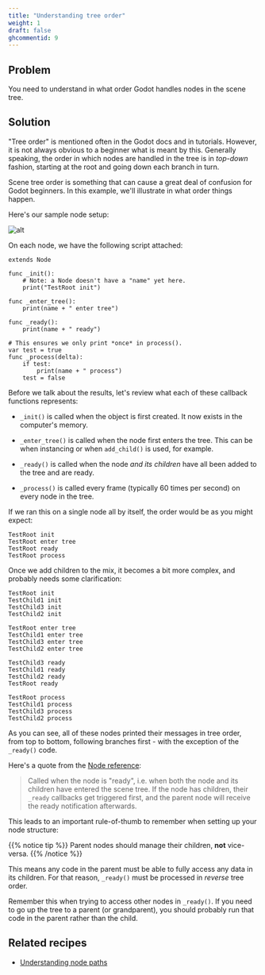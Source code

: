 ```yaml
---
title: "Understanding tree order"
weight: 1
draft: false
ghcommentid: 9
---
```


## Problem

You need to understand in what order Godot handles nodes in the scene tree.

## Solution

"Tree order" is mentioned often in the Godot docs and in tutorials. However, it is not always obvious to a beginner what is meant by this. Generally speaking, the order in which nodes are handled in the tree is in *top-down* fashion, starting at the root and going down each branch in turn.

Scene tree order is something that can cause a great deal of confusion for Godot beginners. In this example, we'll illustrate in what order things happen.

Here's our sample node setup:

![alt](/godot_recipes/3.x/img/tree_order_01.png)

On each node, we have the following script attached:

```gdscript
extends Node

func _init():
    # Note: a Node doesn't have a "name" yet here.
    print("TestRoot init")

func _enter_tree():
    print(name + " enter tree")

func _ready():
    print(name + " ready")

# This ensures we only print *once* in process().
var test = true
func _process(delta):
    if test:
        print(name + " process")
    test = false
```

Before we talk about the results, let's review what each of these callback functions represents:

* `_init()` is called when the object is first created. It now exists in the computer's memory.

* `_enter_tree()` is called when the node first enters the tree. This can be when instancing or when `add_child()` is used, for example.

* `_ready()` is called when the node *and its children* have all been added to the tree and are ready.

* `_process()` is called every frame (typically 60 times per second) on every node in the tree.

If we ran this on a single node all by itself, the order would be as you might expect:

```
TestRoot init
TestRoot enter tree
TestRoot ready
TestRoot process
```

Once we add children to the mix, it becomes a bit more complex, and probably needs some clarification:

```
TestRoot init
TestChild1 init
TestChild3 init
TestChild2 init

TestRoot enter tree
TestChild1 enter tree
TestChild3 enter tree
TestChild2 enter tree

TestChild3 ready
TestChild1 ready
TestChild2 ready
TestRoot ready

TestRoot process
TestChild1 process
TestChild3 process
TestChild2 process
```

As you can see, all of these nodes printed their messages in tree order, from top to bottom, following branches first - with the exception of the `_ready()` code.

Here's a quote from the [Node reference](https://docs.godotengine.org/en/3.2/classes/class_node.html#class-node-method-ready):

> Called when the node is "ready", i.e. when both the node and its children have entered the scene tree. If the node has children, their `_ready` callbacks get triggered first, and the parent node will receive the ready notification afterwards.

This leads to an important rule-of-thumb to remember when setting up your node structure:

{{% notice tip %}}
Parent nodes should manage their children, **not** vice-versa.
{{% /notice %}}

This means any code in the parent must be able to fully access any data in its children. For that reason, `_ready()` must be processed in *reverse* tree order.

Remember this when trying to access other nodes in `_ready()`. If you need to go up the tree to a parent (or grandparent), you should probably run that code in the parent rather than the child.

## Related recipes

- [Understanding node paths](/godot_recipes/3.x/basics/getting_nodes/)
